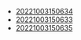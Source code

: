 - [20221003150634](/zet/20221003150634/README.md)
- [20221003150633](/zet/20221003150633/README.md)
- [20221003150635](/zet/20221003150635/README.md)
